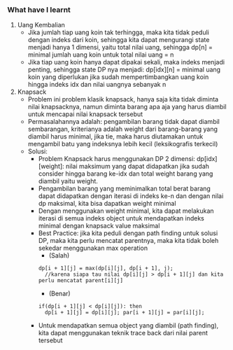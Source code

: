 ### What have I learnt
1. Uang Kembalian
	- Jika jumlah tiap uang koin tak terhingga, maka kita tidak peduli dengan indeks dari koin, sehingga kita dapat mengurangi state menjadi hanya 1 dimensi, yaitu total nilai uang, sehingga dp[n] = minimal jumlah uang koin untuk total nilai uang = n
	- Jika tiap uang koin hanya dapat dipakai sekali, maka indeks menjadi penting, sehingga state DP nya menjadi: dp[idx][n] = minimal uang koin yang diperlukan jika sudah mempertimbangkan uang koin hingga indeks idx dan nilai uangnya sebanyak n
2. Knapsack
	- Problem ini problem klasik knapsack, hanya saja kita tidak diminta nilai knapsacknya, namun diminta barang apa aja yang harus diambil untuk mencapai nilai knapsack tersebut
	- Permasalahannya adalah: pengambilan barang tidak dapat diambil sembarangan, kriterianya adalah weight dari barang-barang yang diambil harus minimal, jika tie, maka harus diutamakan untuk mengambil batu yang indeksnya lebih kecil (leksikografis terkecil)
	- Solusi:
		- Problem Knapsack harus menggunakan DP 2 dimensi: dp[idx][weight]: nilai maksimum yang dapat didapatkan jika sudah consider hingga barang ke-idx dan total weight barang yang diambil yaitu weight.
		- Pengambilan barang yang meminimalkan total berat barang dapat didapatkan dengan iterasi di indeks ke-n dan dengan nilai dp maksimal, kita bisa dapatkan weight minimal
		- Dengan menggunakan weight minimal, kita dapat melakukan iterasi di semua indeks object untuk mendapatkan indeks minimal dengan knapsack value maksimal
		- Best Practice: jika kita peduli dengan path finding untuk solusi DP, maka kita perlu mencatat parentnya, maka kita tidak boleh sekedar menggunakan max operation
			- (Salah)
			<pre><code>dp[i + 1][j] = max(dp[i][j], dp[i + 1], j); 
			//karena siapa tau nilai dp[i][j] > dp[i + 1][j] dan kita perlu mencatat parent[i][j]</code></pre>
			- (Benar)
			<pre><code>if(dp[i + 1][j] < dp[i][j]): then
            dp[i + 1][j] = dp[i][j]; par[i + 1][j] = par[i][j];</code></pre> 
		- Untuk mendapatkan semua object yang diambil (path finding), kita dapat menggunakan teknik trace back dari nilai parent tersebut